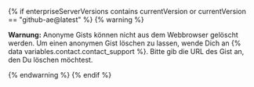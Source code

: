 {% if enterpriseServerVersions contains currentVersion or currentVersion == "github-ae@latest" %}
{% warning %}

**Warnung:** Anonyme Gists können nicht aus dem Webbrowser gelöscht werden. Um einen anonymen Gist löschen zu lassen, wende Dich an {% data variables.contact.contact_support %}. Bitte gib die URL des Gist an, den Du löschen möchtest.

{% endwarning %}
{% endif %}
